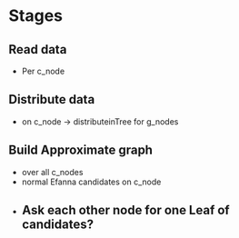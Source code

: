 # Stages
## Read data
- Per c_node

## Distribute data
- on c_node -> distributeinTree for g_nodes

## Build Approximate graph
- over all c_nodes
- normal Efanna candidates on c_node 
- Ask each other node for one Leaf of candidates?
    - 